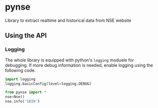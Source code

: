 # pynse
Library to extract realtime and historical data from NSE website

## Using the API

### Logging
The whole library is equipped with python's `logging` moduele for debugging. If more debug information is needed, enable logging using the following code.
  
```python
import logging
logging.basicConfig(level=logging.DEBUG)
```

```python
from pynse import *
nse=Nse()
nse.info('SBIN')
```
